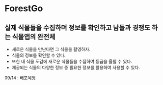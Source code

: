 # ForestGo
## 실제 식물들을 수집하며 정보를 확인하고 남들과 경쟁도 하는 식물앱의 완전체
- 새로운 식물을 만난다면 그 식물을 촬영하자.
- 식물의 정보를 확인할 수 있다.
- 또한 내 식물 도감에 새로운 식물들을 수집하여 등급을 올릴 수 있다.
- 제공되는 식물의 다양한 정보 중 필요한 정보를 활용하여 사용할 수 있다.

09/14 : 배포예정